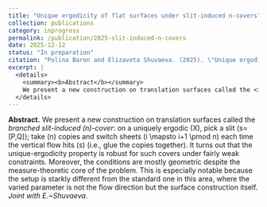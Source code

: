 ```yaml
---
title: "Unique ergodicity of flat surfaces under slit-induced n-covers"
collection: publications
category: inprogress
permalink: /publication/2025-slit-induced-n-covers
date: 2025-12-12
status: "In preparation"
citation: "Polina Baron and Elizaveta Shuvaeva. (2025). \"Unique ergodicity of flat surfaces under slit-induced n-covers.\" <i>In preparation</i>."
excerpt: |
  <details>
    <summary><b>Abstract</b></summary>
    We present a new construction on translation surfaces called the <i>branched slit-induced \(n\)-cover</i>: on a uniquely ergodic \(X\), pick a slit \(s=[P,Q]\); take n copies and switch sheets \(i \mapsto i+1 \pmod n\) each time the vertical flow hits \(s\) (i.e., glue the copies together). Unique ergodicity is shown to be robust for such covers under fairly weak constraints. Moreover, the conditions are mostly geometric despite the measure-theoretic core of the problem—particularly notable because the varied parameter here is not the flow direction (as is standard in the field) but the new surface construction itself. <i>Joint with Elizaveta/i>
  </details>
---
```


**Abstract.** We present a new construction on translation surfaces called the *branched slit-induced \(n\)-cover*: on a uniquely ergodic \(X\), pick a slit \(s=[P,Q]\); take \(n\) copies and switch sheets \(i \mapsto i+1 \pmod n\) each time the vertical flow hits \(s\) (i.e., glue the copies together). It turns out that the unique-ergodicity property is robust for such covers under fairly weak constraints. Moreover, the conditions are mostly geometric despite the measure-theoretic core of the problem. This is especially notable because the setup is starkly different from the standard one in this area, where the varied parameter is not the flow direction but the surface construction itself. *Joint with E.~Shuvaeva.*
